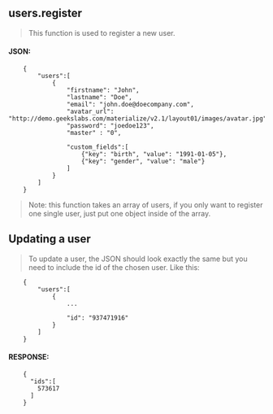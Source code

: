 ## users.register
> This function is used to register a new user.

#### JSON:

        {
            "users":[
                {
                    "firstname": "John",
                    "lastname": "Doe",
                    "email": "john.doe@doecompany.com",
                    "avatar_url": "http://demo.geekslabs.com/materialize/v2.1/layout01/images/avatar.jpg",
                    "password": "joedoe123",
                    "master" : "0",
                    
                    "custom_fields":[
                        {"key": "birth", "value": "1991-01-05"},
                        {"key": "gender", "value": "male"}
                    ]
                }
            ]
        }
        
> Note: this function takes an array of users, if you only want to register one single user, just put one object inside of the array.

## Updating a user
> To update a user, the JSON should look exactly the same but you need to include the id of the chosen user.
> Like this:

        {
            "users":[
                {
                    ...

                    "id": "937471916"
                }
            ]
        }

#### RESPONSE:

        {
          "ids":[
            573617
          ]
        }